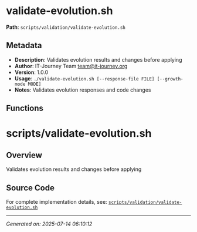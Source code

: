 # validate-evolution.sh

**Path**: `scripts/validation/validate-evolution.sh`

## Metadata

- **Description**: Validates evolution results and changes before applying
- **Author**: IT-Journey Team <team@it-journey.org>
- **Version**: 1.0.0
- **Usage**: `./validate-evolution.sh [--response-file FILE] [--growth-mode MODE]`
- **Notes**: Validates evolution responses and code changes

## Functions

# scripts/validate-evolution.sh

## Overview

Validates evolution results and changes before applying


## Source Code

For complete implementation details, see: [`scripts/validation/validate-evolution.sh`](../../scripts/validation/validate-evolution.sh)

---
*Generated on: 2025-07-14 06:10:12*
